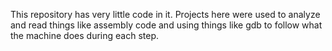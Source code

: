 This repository has very little code in it. Projects here were used to analyze and read things like assembly code and using things like gdb to follow what the machine does during each step.
